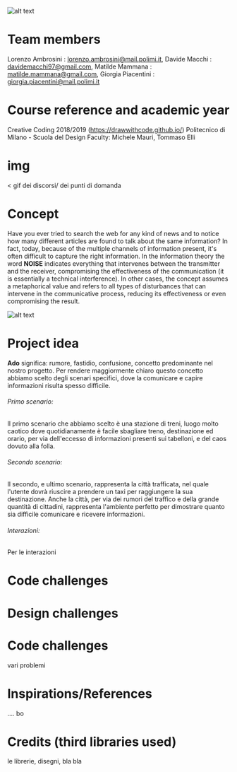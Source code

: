 ![alt text](https://github.com/drawwithcode/2018-group-work-group-08/blob/master/imgr/logo.PNG)
# Team members
Lorenzo Ambrosini : lorenzo.ambrosini@mail.polimi.it, 
Davide Macchi : davidemacchi97@gmail.com, 
Matilde Mammana : matilde.mammana@gmail.com, 
Giorgia Piacentini : giorgia.piacentini@mail.polimi.it
# Course reference and academic year
Creative Coding 2018/2019 (https://drawwithcode.github.io/)
Politecnico di Milano - Scuola del Design
Faculty: Michele Mauri, Tommaso Elli
# img
< gif dei discorsi/ dei punti di domanda
# Concept
Have you ever tried to search the web for any kind of news and to notice how many different articles are found to talk about the same information?
In fact, today, because of the multiple channels of information present, it's often difficult to capture the right information. 
In the information theory the word **NOISE** indicates everything that intervenes between the transmitter and the receiver, compromising the effectiveness of the communication (it is essentially a technical interference).
In other cases, the concept assumes a metaphorical value and refers to all types of disturbances that can intervene in the communicative process, reducing its effectiveness or even compromising the result.

![alt text](https://github.com/drawwithcode/2018-group-work-group-08/blob/master/imgr/schema.jpg)

# Project idea

**Ado** significa: rumore, fastidio, confusione, concetto predominante nel nostro progetto.
Per rendere maggiormente chiaro questo concetto abbiamo scelto degli scenari specifici, dove la comunicare e capire informazioni risulta spesso difficile.

###### Primo scenario:
Il primo scenario che abbiamo scelto è una stazione di treni, luogo molto caotico dove quotidianamente è facile sbagliare treno, destinazione ed orario, per via dell'eccesso di informazioni presenti sui tabelloni, e del caos dovuto alla folla.

###### Secondo scenario:
Il secondo, e ultimo scenario, rappresenta la città trafficata, nel quale l'utente dovrà riuscire a prendere un taxi per raggiungere la sua destinazione. Anche la città, per via dei rumori del traffico e della grande quantità di cittadini, rappresenta l'ambiente perfetto per dimostrare quanto sia difficile comunicare e ricevere informazioni.

###### Interazioni:
Per le interazioni



# Code challenges
# Design challenges
# Code challenges

vari problemi
# Inspirations/References
.... bo
# Credits (third libraries used)
le librerie, disegni, bla bla 


